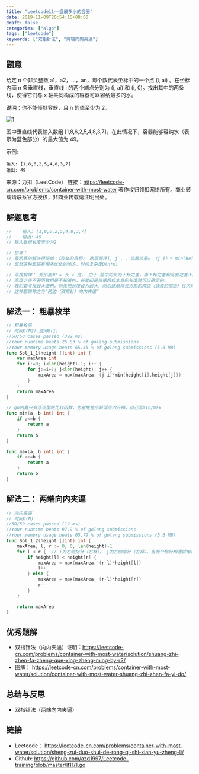 ```yaml
---
title: "Leetcode11——盛最多水的容器"
date: 2019-11-09T20:54:15+08:00
draft: false
categories: ["algo"]
tags: ["leetcode"]
keywords: ["双指针法", "两端向内夹逼"]
---
```


## 题意

给定 n 个非负整数 a1，a2，...，an，每个数代表坐标中的一个点 (i, ai) 。在坐标内画 n 条垂直线，垂直线 i 的两个端点分别为 (i, ai) 和 (i, 0)。找出其中的两条线，使得它们与 x 轴共同构成的容器可以容纳最多的水。

说明：你不能倾斜容器，且 n 的值至少为 2。

![1](https://aliyun-lc-upload.oss-cn-hangzhou.aliyuncs.com/aliyun-lc-upload/uploads/2018/07/25/question_11.jpg)

图中垂直线代表输入数组 [1,8,6,2,5,4,8,3,7]。在此情况下，容器能够容纳水（表示为蓝色部分）的最大值为 49。

示例:

    输入: [1,8,6,2,5,4,8,3,7]
    输出: 49

来源：力扣（LeetCode）
链接：https://leetcode-cn.com/problems/container-with-most-water
著作权归领扣网络所有。商业转载请联系官方授权，非商业转载请注明出处。


## 解题思考

```go
//    输入: [1,8,6,2,5,4,8,3,7]
//    输出: 49
// 输入数组长度至少为2

// 思考：
// 最粗暴的解法很简单：（枚举的思想） 两层循环i, j . ，容器容量= （j-i）* min(height[i], height[j]), max记录最大容量，每次遇更大则更新
// 显然这种思路有很多优化的地方，时间复杂度O(n*n)

// 寻找规律： 矩形面积 = 长 × 宽。 由于 题中的长为下标之差，而下标之差和高度之差不同，
// 高度之差不遍历数组是不知道的，长度却是根据数组本身的长度就可以确定的。
// 我们要寻找最大面积，则先把长度设为最大，而后逐渐将长方形的两边（选矮的那边）往内缩，这样，长度递减，如果高度还变矮了就不用计算，高度变高才需要计算面积
// 这种思路称之为“两边（双指针）向内夹逼”
```

## 解法一： 粗暴枚举

```go
// 粗暴枚举
// 时间O(N2),空间O(1)
//50/50 cases passed (392 ms)
//Your runtime beats 26.83 % of golang submissions
//Your memory usage beats 65.35 % of golang submissions (5.6 MB)
func Sol_1_1(height []int) int {
	var maxArea int
	for i:=0; i<len(height)-1; i++ {
		for j:=i+1; j<len(height); j++ {
			maxArea = max(maxArea, (j-i)*min(height[i],height[j]))
		}
	}
	return maxArea
}

// go内置只有浮点型的比较函数，为避免整形转浮点的开销，自己写min/max
func min(a, b int) int {
	if a<=b {
		return a
	}
	return b
}

func max(a, b int) int {
	if a>=b {
		return a
	}
	return b
}

```

## 解法二： 两端向内夹逼
```go
// 向内夹逼
// 时间O(N)
//50/50 cases passed (12 ms)
//Your runtime beats 97.9 % of golang submissions
//Your memory usage beats 65.79 % of golang submissions (5.6 MB)
func Sol_1_2(height []int) int {
	maxArea, l, r := 0, 0, len(height)-1
	for l < r {  // i为左侧指针（右移）， j为右侧指针（左移）。当两个指针相遇就停止
		if height[l] < height[r] {
			maxArea = max(maxArea, (r-l)*height[l])
			l++
		} else {
			maxArea = max(maxArea, (r-l)*height[r])
			r--
		}
	}

	return maxArea
}
```

## 优秀题解

- 双指针法（向内夹逼）证明：<https://leetcode-cn.com/problems/container-with-most-water/solution/shuang-zhi-zhen-fa-zheng-que-xing-zheng-ming-by-r3/>
- 图解： <https://leetcode-cn.com/problems/container-with-most-water/solution/container-with-most-water-shuang-zhi-zhen-fa-yi-do/>

## 总结与反思

- 双指针法（两端向内夹逼）

## 链接

- Leetcode： <https://leetcode-cn.com/problems/container-with-most-water/solution/sheng-zui-duo-shui-de-rong-qi-shi-xian-yu-zheng-li/>
- Github: <https://github.com/azd1997/Leetcode-training/blob/master/lt11/1.go>